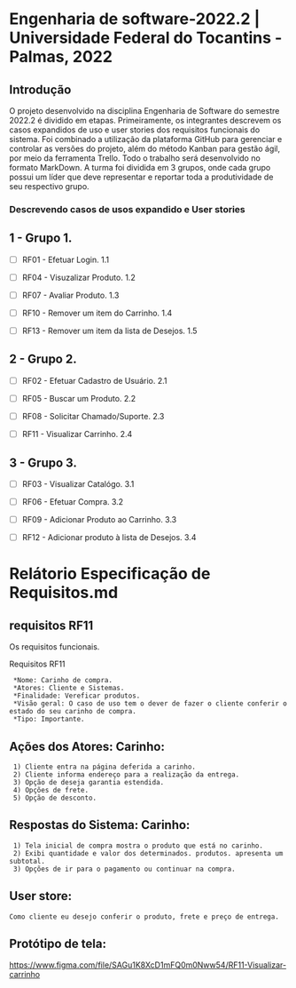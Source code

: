 # Engenharia de software-2022.2 | Universidade Federal do Tocantins - Palmas, 2022

## Introdução

O projeto desenvolvido na disciplina Engenharia de Software do semestre 2022.2 é dividido em etapas. Primeiramente, os integrantes descrevem os casos expandidos de uso e user stories dos requisitos funcionais do sistema. Foi combinado a utilização da plataforma GitHub para gerenciar e controlar as versões do projeto, além do método Kanban para gestão ágil, por meio da ferramenta Trello. Todo o trabalho será desenvolvido no formato MarkDown. A turma foi dividida em 3 grupos, onde cada grupo possui um líder que deve representar e reportar toda a produtividade de seu respectivo grupo.

### Descrevendo casos de usos expandido e User stories

## 1 - Grupo 1.

- [ ] RF01 - Efetuar Login. 1.1

- [ ] RF04 - Visuzalizar Produto. 1.2

- [ ] RF07 - Avaliar Produto. 1.3

- [ ] RF10 - Remover um item do Carrinho. 1.4

- [ ] RF13 - Remover um item da lista de Desejos. 1.5

## 2 - Grupo 2.

- [ ] RF02 - Efetuar Cadastro de Usuário. 2.1

- [ ] RF05 - Buscar um Produto. 2.2

- [ ] RF08 - Solicitar Chamado/Suporte. 2.3

- [ ] RF11 - Visualizar Carrinho. 2.4

## 3 - Grupo 3.

- [ ] RF03 - Visualizar Catalógo. 3.1

- [ ] RF06 - Efetuar Compra. 3.2

- [ ] RF09 - Adicionar Produto ao Carrinho. 3.3

- [ ] RF12 - Adicionar produto à lista de Desejos. 3.4

# Relátorio Especificação de Requisitos.md

## requisitos RF11

 Os requisitos funcionais.

 Requisitos RF11

 
     *Nome: Carinho de compra.
     *Atores: Cliente e Sistemas. 
     *Finalidade: Vereficar produtos.
     *Visão geral: O caso de uso tem o dever de fazer o cliente conferir o estado do seu carinho de compra.
     *Tipo: Importante.

## Ações dos Atores: Carinho:
     1)	Cliente entra na página deferida a carinho.
     2)	Cliente informa endereço para a realização da entrega.
     3)	Opção de deseja garantia estendida.
     4)	Opções de frete.
     5)	Opção de desconto.

## Respostas do Sistema: Carinho:
     1)	Tela inicial de compra mostra o produto que está no carinho.
     2)	Exibi quantidade e valor dos determinados. produtos. apresenta um subtotal.
     3)	Opções de ir para o pagamento ou continuar na compra.

## User store:

    Como cliente eu desejo conferir o produto, frete e preço de entrega.


## Protótipo de tela: 

https://www.figma.com/file/SAGu1K8XcD1mFQ0m0Nww54/RF11-Visualizar-carrinho
